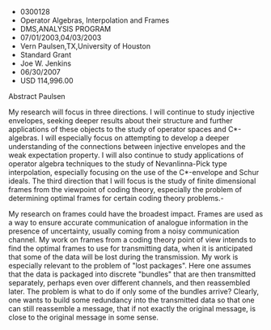 
* 0300128
* Operator Algebras, Interpolation and Frames
* DMS,ANALYSIS PROGRAM
* 07/01/2003,04/03/2003
* Vern Paulsen,TX,University of Houston
* Standard Grant
* Joe W. Jenkins
* 06/30/2007
* USD 114,996.00

Abstract Paulsen

My research will focus in three directions. I will continue to study injective
envelopes, seeking deeper results about their structure and further applications
of these objects to the study of operator spaces and C*-algebras. I will
especially focus on attempting to develop a deeper understanding of the
connections between injective envelopes and the weak expectation property. I
will also continue to study applications of operator algebra techniques to the
study of Nevanlinna-Pick type interpolation, especially focusing on the use of
the C*-envelope and Schur ideals. The third direction that I will focus is the
study of finite dimensional frames from the viewpoint of coding theory,
especially the problem of determining optimal frames for certain coding theory
problems.-

My research on frames could have the broadest impact. Frames are used as a way
to ensure accurate communication of analogue information in the presence of
uncertainty, usually coming from a noisy communication channel. My work on
frames from a coding theory point of view intends to find the optimal frames to
use for transmitting data, when it is anticipated that some of the data will be
lost during the transmission. My work is especially relevant to the problem of
"lost packages". Here one assumes that the data is packaged into discrete
"bundles" that are then transmitted separately, perhaps even over different
channels, and then reassembled later. The problem is what to do if only some of
the bundles arrive? Clearly, one wants to build some redundancy into the
transmitted data so that one can still reassemble a message, that if not exactly
the original message, is close to the original message in some sense.
